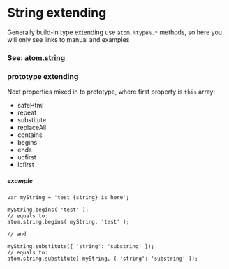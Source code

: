 String extending
================

Generally build-in type extending use `atom.%type%.*` methods, so here you will only see links to manual and examples

### See: [atom.string](https://github.com/theshock/atomjs/blob/master/Source/Types/String.js)

### prototype extending

Next properties mixed in to prototype, where first property is `this` array:

* safeHtml
* repeat
* substitute
* replaceAll
* contains
* begins
* ends
* ucfirst
* lcfirst

##### example

	var myString = 'test {string} is here';

	myString.begins( 'test' );
	// equals to:
	atom.string.begins( myString, 'test' );
	
	// and
	
	myString.substitute({ 'string': 'substring' });
	// equals to:
	atom.string.substitute( myString, { 'string': 'substring' });
